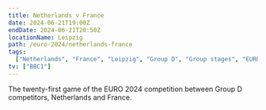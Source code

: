 ```yaml
---
title: Netherlands v France
date: 2024-06-21T19:00Z
endDate: 2024-06-21T20:50Z
locationName: Leipzig
path: /euro-2024/netherlands-france
tags:
  ["Netherlands", "France", "Leipzig", "Group D", "Group stages", "EURO 2024"]
tv: ["BBC1"]
---
```


The twenty-first game of the EURO 2024 competition between Group D competitors, Netherlands and France.
